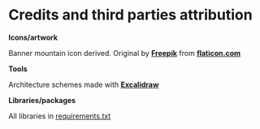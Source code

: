 # Credits and third parties attribution

**Icons/artwork**

Banner mountain icon derived. Original by **[Freepik](https://www.flaticon.com/authors/freepik)** from **[flaticon.com](https://www.flaticon.com)**

**Tools**

Architecture schemes made with **[Excalidraw](https://excalidraw.com/)**

**Libraries/packages**

All libraries in [requirements.txt](requirements.txt)

